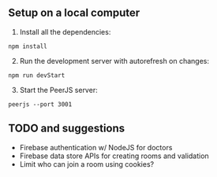 ## Setup on a local computer
1. Install all the dependencies:
```
npm install
```
2. Run the development server with autorefresh on changes:
```
npm run devStart
```
3. Start the PeerJS server:
```
peerjs --port 3001
```

## TODO and suggestions
- Firebase authentication w/ NodeJS for doctors
- Firebase data store APIs for creating rooms and validation
- Limit who can join a room using cookies?

